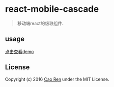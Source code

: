 # react-mobile-cascade

> 移动端react的级联组件.

## usage
[点击查看demo](https://caoren.github.io/react-mobile-cascade/demo/)

## License
Copyright (c) 2016 [Cao Ren](https://github.com/caoren) under the MIT License.